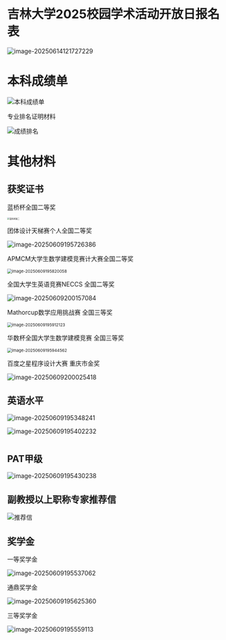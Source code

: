 

# 吉林大学2025校园学术活动开放日报名表

![image-20250614121727229](./assets/image-20250614121727229.png)

# 本科成绩单

![本科成绩单](./assets/本科成绩单-1749706809493-4.jpg)



专业排名证明材料

![成绩排名](./assets/成绩排名-1749706889411-9.jpg)



# 其他材料

## 获奖证书

蓝桥杯全国二等奖

<img src="./assets/蓝桥杯国二.jpg" alt="蓝桥杯国二" style="zoom: 33%;" />



团体设计天梯赛个人全国二等奖

![image-20250609195726386](./assets/image-20250609195726386.png)

APMCM大学生数学建模竞赛计大赛全国二等奖

<img src="./assets/image-20250609195820058.png" alt="image-20250609195820058" style="zoom:67%;" />

全国大学生英语竞赛NECCS 全国二等奖

![image-20250609200157084](./assets/image-20250609200157084.png)



Mathorcup数学应用挑战赛 全国三等奖

<img src="./assets/image-20250609195912123.png" alt="image-20250609195912123" style="zoom:67%;" />



华数杯全国大学生数学建模竞赛 全国三等奖

<img src="./assets/image-20250609195944562.png" alt="image-20250609195944562" style="zoom:67%;" />





百度之星程序设计大赛 重庆市金奖

![image-20250609200025418](./assets/image-20250609200025418.png)



## 英语水平



![image-20250609195348241](./assets/image-20250609195348241.png)





![image-20250609195402232](./assets/image-20250609195402232.png)

#



## PAT甲级

![image-20250609195430238](./assets/image-20250609195430238.png)



## 副教授以上职称专家推荐信

![推荐信](./assets/推荐信.png)





## 奖学金

一等奖学金

![image-20250609195537062](./assets/image-20250609195537062.png)

通鼎奖学金

![image-20250609195625360](./assets/image-20250609195625360.png)

三等奖学金

![image-20250609195559113](./assets/image-20250609195559113.png)